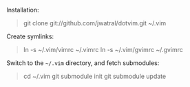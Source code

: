 Installation:

>git clone git://github.com/jwatral/dotvim.git ~/.vim

Create symlinks:

>ln -s ~/.vim/vimrc ~/.vimrc
>ln -s ~/.vim/gvimrc ~/.gvimrc

Switch to the `~/.vim` directory, and fetch submodules:

>cd ~/.vim
>git submodule init
>git submodule update
